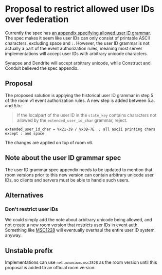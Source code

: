 # Proposal to restrict allowed user IDs over federation
Currently the spec has [an appendix specifying allowed user ID grammar](https://matrix.org/docs/spec/appendices#user-identifiers).
The spec makes it seem like user IDs can only consist of printable ASCII
characters, excluding space and `:`. However, the user ID grammar is not
actually a part of the event authorization rules, meaning most server
implementations will accept user IDs with arbitrary unicode characters.

Synapse and Dendrite will accept arbitrary unicode, while Construct and Conduit
believed the spec appendix.

## Proposal
The proposed solution is applying the historical user ID grammar in step 5 of
the room v1 event authorization rules. A new step is added between 5.a. and 5.b.:

> If the localpart of the user ID in the `state_key` contains characters not
  allowed by the `extended_user_id_char` grammar, reject.

  ```bnf
  extended_user_id_char = %x21-39 / %x3B-7E  ; all ascii printing chars except : and space
  ```

The changes are applied on top of room v6.

## Note about the user ID grammar spec
The user ID grammar spec appendix needs to be updated to mention that room
versions prior to this new version can contain arbitrary unicode user IDs,
so clients and servers must be able to handle such users.

## Alternatives
### Don't restrict user IDs
We could simply add the note about arbitrary unicode being allowed, and not
create a new room version that restricts user IDs in event auth. Something like
[MSC1228](https://github.com/matrix-org/matrix-doc/pull/1228) will eventually
overhaul the entire user ID system anyway.

## Unstable prefix
Implementations can use `net.maunium.msc2828` as the room version until this
proposal is added to an official room version.
